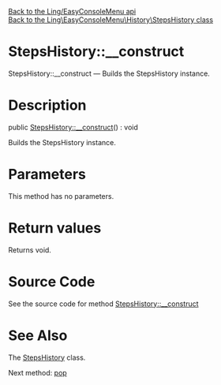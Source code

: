 [Back to the Ling/EasyConsoleMenu api](https://github.com/lingtalfi/EasyConsoleMenu/blob/master/doc/api/Ling/EasyConsoleMenu.md)<br>
[Back to the Ling\EasyConsoleMenu\History\StepsHistory class](https://github.com/lingtalfi/EasyConsoleMenu/blob/master/doc/api/Ling/EasyConsoleMenu/History/StepsHistory.md)


StepsHistory::__construct
================



StepsHistory::__construct — Builds the StepsHistory instance.




Description
================


public [StepsHistory::__construct](https://github.com/lingtalfi/EasyConsoleMenu/blob/master/doc/api/Ling/EasyConsoleMenu/History/StepsHistory/__construct.md)() : void




Builds the StepsHistory instance.




Parameters
================

This method has no parameters.


Return values
================

Returns void.








Source Code
===========
See the source code for method [StepsHistory::__construct](https://github.com/lingtalfi/EasyConsoleMenu/blob/master/History/StepsHistory.php#L24-L27)


See Also
================

The [StepsHistory](https://github.com/lingtalfi/EasyConsoleMenu/blob/master/doc/api/Ling/EasyConsoleMenu/History/StepsHistory.md) class.

Next method: [pop](https://github.com/lingtalfi/EasyConsoleMenu/blob/master/doc/api/Ling/EasyConsoleMenu/History/StepsHistory/pop.md)<br>

